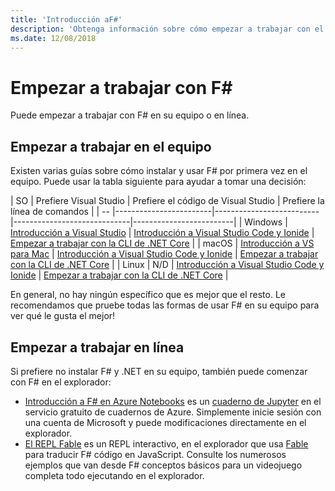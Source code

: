 ```yaml
---
title: 'Introducción aF#'
description: 'Obtenga información sobre cómo empezar a trabajar con el F# lenguaje de programación.'
ms.date: 12/08/2018
---
```

# <a name="get-started-with-f"></a>Empezar a trabajar con F\#

Puede empezar a trabajar con F# en su equipo o en línea.

## <a name="get-started-on-your-machine"></a>Empezar a trabajar en el equipo

Existen varias guías sobre cómo instalar y usar F# por primera vez en el equipo.  Puede usar la tabla siguiente para ayudar a tomar una decisión:

| SO | Prefiere Visual Studio | Prefiere el código de Visual Studio | Prefiere la línea de comandos |
| -- |------------------------|--------------------------|-----------------------------|-------------------------|
| Windows | [Introducción a Visual Studio](get-started-visual-studio.md) | [Introducción a Visual Studio Code y Ionide](get-started-vscode.md) | [Empezar a trabajar con la CLI de .NET Core](get-started-command-line.md) |
| macOS | [Introducción a VS para Mac](get-started-with-visual-studio-for-mac.md) | [Introducción a Visual Studio Code y Ionide](get-started-vscode.md) | [Empezar a trabajar con la CLI de .NET Core](get-started-command-line.md) |
| Linux | N/D | [Introducción a Visual Studio Code y Ionide](get-started-vscode.md) | [Empezar a trabajar con la CLI de .NET Core](get-started-command-line.md) |

En general, no hay ningún específico que es mejor que el resto. Le recomendamos que pruebe todas las formas de usar F# en su equipo para ver qué le gusta el mejor!

## <a name="get-started-online"></a>Empezar a trabajar en línea

Si prefiere no instalar F# y .NET en su equipo, también puede comenzar con F# en el explorador:

* [Introducción a F# en Azure Notebooks](https://notebooks.azure.com/Microsoft/projects/2018-Intro-FSharp/html/Introduction%20to%20FSharp.ipynb) es un [cuaderno de Jupyter](https://jupyter.org/) en el servicio gratuito de cuadernos de Azure. Simplemente inicie sesión con una cuenta de Microsoft y puede modificaciones directamente en el explorador.
* [El REPL Fable](https://fable.io/repl/) es un REPL interactivo, en el explorador que usa [Fable](https://fable.io/) para traducir F# código en JavaScript. Consulte los numerosos ejemplos que van desde F# conceptos básicos para un videojuego completa todo ejecutando en el explorador.

